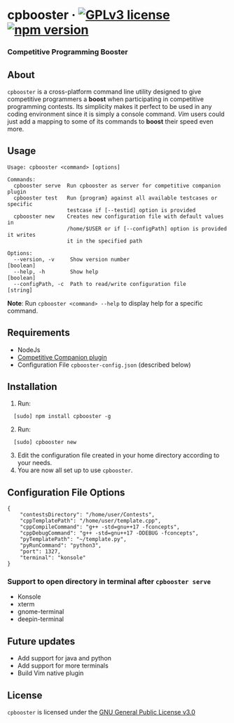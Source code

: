 # cpbooster &middot; [![GPLv3 license](https://img.shields.io/badge/License-GPLv3-blue.svg)](https://github.com/searleser97/cpbooster/blob/master/LICENSE) [![npm version](https://badge.fury.io/js/cpbooster.svg)](https://badge.fury.io/js/cpbooster)

### Competitive Programming Booster

## About

`cpbooster` is a cross-platform command line utility designed to give competitive programmers a **boost** when participating in competitive programming contests.
Its simplicity makes it perfect to be used in any coding environment since it is simply a console command. _Vim_ users could just add a mapping to some of its commands to **boost** their speed even more.

## Usage

```
Usage: cpbooster <command> [options]

Commands:
  cpbooster serve  Run cpbooster as server for competitive companion plugin
  cpbooster test   Run {program} against all available testcases or specific
                   testcase if [--testid] option is provided
  cpbooster new    Creates new configuration file with default values in
                   /home/$USER or if [--configPath] option is provided it writes
                   it in the specified path

Options:
  --version, -v     Show version number                                [boolean]
  --help, -h        Show help                                          [boolean]
  --configPath, -c  Path to read/write configuration file               [string]
```

**Note**: Run `cpbooster <command> --help` to display help for a specific command.

## Requirements

-   NodeJs
-   [Competitive Companion plugin](https://github.com/jmerle/competitive-companion)
-   Configuration File `cpbooster-config.json` (described below)

## Installation

1. Run:

```shell
  [sudo] npm install cpbooster -g
```

2. Run:

```shell
  [sudo] cpbooster new
```

3. Edit the configuration file created in your home directory according to your needs.
4. You are now all set up to use `cpbooster`.

## Configuration File Options

```jsonc
{
    "contestsDirectory": "/home/user/Contests",
    "cppTemplatePath": "/home/user/template.cpp",
    "cppCompileCommand": "g++ -std=gnu++17 -fconcepts",
    "cppDebugCommand": "g++ -std=gnu++17 -DDEBUG -fconcepts",
    "pyTemplatePath": "~/template.py",
    "pyRunCommand": "python3",
    "port": 1327,
    "terminal": "konsole"
}
```

### Support to open directory in terminal after `cpbooster serve`

-   Konsole
-   xterm
-   gnome-terminal
-   deepin-terminal

## Future updates

-   Add support for java and python
-   Add support for more terminals
-   Build Vim native plugin

## License

`cpbooster` is licensed under the [GNU General Public License v3.0](https://github.com/searleser97/cpbooster/blob/master/LICENSE)

